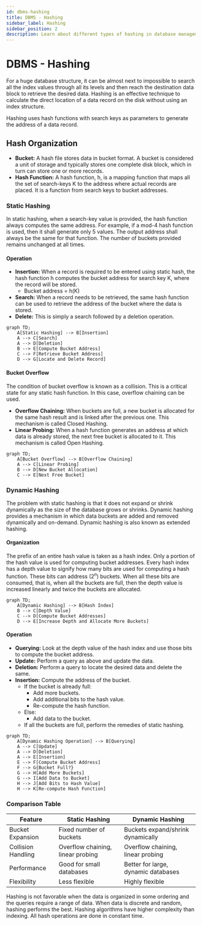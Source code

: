 ```yaml
---
id: dbms-hashing
title: DBMS - Hashing
sidebar_label: Hashing
sidebar_position: 2
description: Learn about different types of hashing in database management systems, their structures, and operations.
---
```


DBMS - Hashing
===

For a huge database structure, it can be almost next to impossible to search all the index values through all its levels and then reach the destination data block to retrieve the desired data. Hashing is an effective technique to calculate the direct location of a data record on the disk without using an index structure.

Hashing uses hash functions with search keys as parameters to generate the address of a data record.

Hash Organization
---

- **Bucket:** A hash file stores data in bucket format. A bucket is considered a unit of storage and typically stores one complete disk block, which in turn can store one or more records.
- **Hash Function:** A hash function, h, is a mapping function that maps all the set of search-keys K to the address where actual records are placed. It is a function from search keys to bucket addresses.

### Static Hashing

In static hashing, when a search-key value is provided, the hash function always computes the same address. For example, if a mod-4 hash function is used, then it shall generate only 5 values. The output address shall always be the same for that function. The number of buckets provided remains unchanged at all times.

#### Operation
- **Insertion:** When a record is required to be entered using static hash, the hash function h computes the bucket address for search key K, where the record will be stored.
  - Bucket address = h(K)
- **Search:** When a record needs to be retrieved, the same hash function can be used to retrieve the address of the bucket where the data is stored.
- **Delete:** This is simply a search followed by a deletion operation.

```mermaid
graph TD;
    A[Static Hashing] --> B[Insertion]
    A --> C[Search]
    A --> D[Deletion]
    B --> E[Compute Bucket Address]
    C --> F[Retrieve Bucket Address]
    D --> G[Locate and Delete Record]
```

#### Bucket Overflow
The condition of bucket overflow is known as a collision. This is a critical state for any static hash function. In this case, overflow chaining can be used.

- **Overflow Chaining:** When buckets are full, a new bucket is allocated for the same hash result and is linked after the previous one. This mechanism is called Closed Hashing.
- **Linear Probing:** When a hash function generates an address at which data is already stored, the next free bucket is allocated to it. This mechanism is called Open Hashing.

```mermaid
graph TD;
    A[Bucket Overflow] --> B[Overflow Chaining]
    A --> C[Linear Probing]
    B --> D[New Bucket Allocation]
    C --> E[Next Free Bucket]
```

### Dynamic Hashing

The problem with static hashing is that it does not expand or shrink dynamically as the size of the database grows or shrinks. Dynamic hashing provides a mechanism in which data buckets are added and removed dynamically and on-demand. Dynamic hashing is also known as extended hashing.

#### Organization
The prefix of an entire hash value is taken as a hash index. Only a portion of the hash value is used for computing bucket addresses. Every hash index has a depth value to signify how many bits are used for computing a hash function. These bits can address $(2^n)$ buckets. When all these bits are consumed, that is, when all the buckets are full, then the depth value is increased linearly and twice the buckets are allocated.

```mermaid
graph TD;
    A[Dynamic Hashing] --> B[Hash Index]
    B --> C[Depth Value]
    C --> D[Compute Bucket Addresses]
    D --> E[Increase Depth and Allocate More Buckets]
```

#### Operation
- **Querying:** Look at the depth value of the hash index and use those bits to compute the bucket address.
- **Update:** Perform a query as above and update the data.
- **Deletion:** Perform a query to locate the desired data and delete the same.
- **Insertion:** Compute the address of the bucket.
  - If the bucket is already full:
    - Add more buckets.
    - Add additional bits to the hash value.
    - Re-compute the hash function.
  - Else:
    - Add data to the bucket.
  - If all the buckets are full, perform the remedies of static hashing.

```mermaid
graph TD;
    A[Dynamic Hashing Operation] --> B[Querying]
    A --> C[Update]
    A --> D[Deletion]
    A --> E[Insertion]
    E --> F[Compute Bucket Address]
    F --> G{Bucket Full?}
    G --> H[Add More Buckets]
    G --> I[Add Data to Bucket]
    H --> J[Add Bits to Hash Value]
    H --> K[Re-compute Hash Function]
```

### Comparison Table

| Feature            | Static Hashing            | Dynamic Hashing            |
|--------------------|---------------------------|----------------------------|
| Bucket Expansion   | Fixed number of buckets   | Buckets expand/shrink dynamically |
| Collision Handling | Overflow chaining, linear probing | Overflow chaining, linear probing |
| Performance        | Good for small databases  | Better for large, dynamic databases |
| Flexibility        | Less flexible             | Highly flexible            |

Hashing is not favorable when the data is organized in some ordering and the queries require a range of data. When data is discrete and random, hashing performs the best. Hashing algorithms have higher complexity than indexing. All hash operations are done in constant time.
